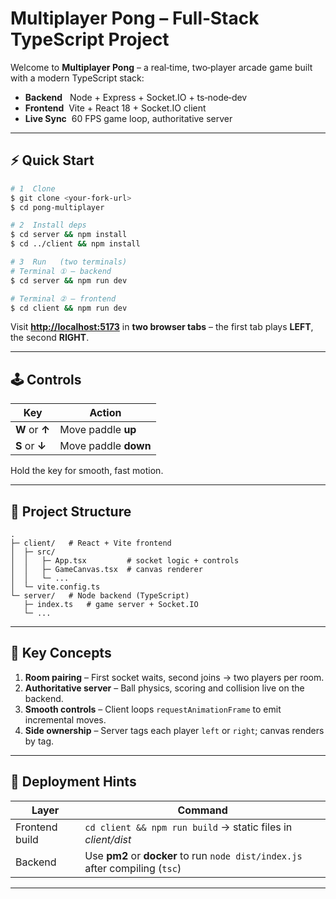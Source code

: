 # Multiplayer Pong – Full‑Stack TypeScript Project

Welcome to **Multiplayer Pong** – a real‑time, two‑player arcade game built with a modern TypeScript stack:

* **Backend**   Node + Express + Socket.IO + ts‑node‑dev
* **Frontend**  Vite + React 18 + Socket.IO client
* **Live Sync**  60 FPS game loop, authoritative server

---

## ⚡ Quick Start

```bash
# 1  Clone
$ git clone <your‑fork‑url>
$ cd pong-multiplayer

# 2  Install deps
$ cd server && npm install
$ cd ../client && npm install

# 3  Run   (two terminals)
# Terminal ① – backend
$ cd server && npm run dev

# Terminal ② – frontend
$ cd client && npm run dev
```

Visit **[http://localhost:5173](http://localhost:5173)** in **two browser tabs** – the first tab plays **LEFT**, the second **RIGHT**.

---

## 🕹 Controls

| Key            | Action               |
| -------------- | -------------------- |
| **W** or **↑** | Move paddle **up**   |
| **S** or **↓** | Move paddle **down** |

Hold the key for smooth, fast motion.

---

## 📁 Project Structure

```
.
├─ client/   # React + Vite frontend
│  ├─ src/
│  │   ├─ App.tsx         # socket logic + controls
│  │   ├─ GameCanvas.tsx  # canvas renderer
│  │   └─ ...
│  └─ vite.config.ts
└─ server/   # Node backend (TypeScript)
   ├─ index.ts   # game server + Socket.IO
   └─ ...
```

---

## 🔑 Key Concepts

1. **Room pairing** – First socket waits, second joins → two players per room.
2. **Authoritative server** – Ball physics, scoring and collision live on the backend.
3. **Smooth controls** – Client loops `requestAnimationFrame` to emit incremental moves.
4. **Side ownership** – Server tags each player `left` or `right`; canvas renders by tag.

---

## 🚀 Deployment Hints

| Layer          | Command                                                                       |
| -------------- | ----------------------------------------------------------------------------- |
| Frontend build | `cd client && npm run build` → static files in *client/dist*                  |
| Backend        | Use **pm2** or **docker** to run `node dist/index.js` after compiling (`tsc`) |

---

